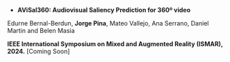 - <strong>AViSal360: Audiovisual Saliency Prediction for 360º video</strong>

Edurne Bernal-Berdun, <strong>Jorge Pina</strong>, Mateo Vallejo, Ana Serrano, Daniel Martin and Belen Masia 

<strong>IEEE International Symposium on Mixed and Augmented Reality (ISMAR), 2024.</strong> [Coming Soon]

